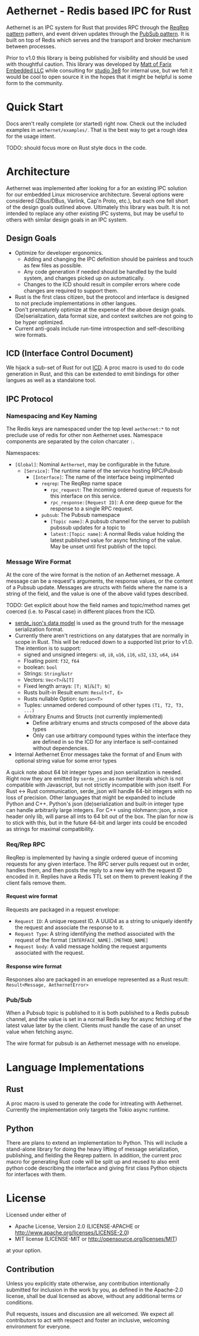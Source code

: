 # Aethernet - Redis based IPC for Rust

Aethernet is an IPC system for Rust that provides RPC through the [ReqRep
pattern](https://en.wikipedia.org/wiki/Request%E2%80%93response) pattern, and event driven updates
through the [PubSub pattern](https://en.wikipedia.org/wiki/Publish%E2%80%93subscribe_pattern). It is
built on top of Redis which serves and the transport and broker mechanism between processes.

Prior to v1.0 this library is being published for visibility and should be used with thoughtful
caution. This library was developed by [Matt of Farix Embedded LLC](https://www.farixembedded.com/)
while consulting for [studio 3e8](https://www.studio3e8.com/) for internal use, but we felt it would
be cool to open source it in the hopes that it might be helpful is some form to the community.

# Quick Start

Docs aren't really complete (or started) right now. Check out the included examples in
`aethernet/examples/`. That is the best way to get a rough idea for the usage intent.

TODO: should focus more on Rust style docs in the code.

# Architecture

Aethernet was implemented after looking for a for an existing IPC solution for our embedded Linux
microservice architecture. Several options were considered (ZBus/DBus, Varlink, Cap'n Proto, etc.),
but each one fell short of the design goals outlined above. Ultimately this library was built. It is
not intended to replace any other existing IPC systems, but may be useful to others with similar
design goals in an IPC system.

## Design Goals

* Optimize for developer ergonomics.
  * Adding and changing the IPC definition should be painless and touch as few files as possible.
  * Any code generation if needed should be handled by the build system, and changes picked up on
    automatically.
  * Changes to the ICD should result in compiler errors where code changes are required to support
    them.
* Rust is the first class citizen, but the protocol and interface is designed to not preclude
  implementations in other langues.
* Don't prematurely optimize at the expense of the above design goals. (De)serialization, data
  format size, and context switches are not going to be hyper optimized.
* Current anti-goals include run-time introspection and self-describing wire formats.

## ICD (Interface Control Document)

We hijack a sub-set of Rust for out [ICD](https://en.wikipedia.org/wiki/Interface_control_document).
A proc macro is used to do code generation in Rust, and this can be extended to emit bindings for
other langues as well as a standalone tool.

## IPC Protocol

### Namespacing and Key Naming

The Redis keys are namespaced under the top level `aethernet:*` to not preclude use of redis for
other non Aethernet uses. Namespace components are separated by the colon charcater `:`.

Namespaces:
* `[Global]`: Nominal `Aethernet`, may be configurable in the future.
  * `[Service]`: The runtime name of the service hosting RPC/Pubsub
    * `[Interface]`: The name of the interface being implmented
      * `reqrep`: The ReqRep name space
        * `rpc_request`: The incoming ordered queue of requests for this interface on this service.
        * `rpc_response:[Request ID]`: A one deep queue for the response to a single RPC request.
      * `pubsub`: The Pubsub namespace
        * `[Topic name]`: A pubsub channel for the server to publish pubssub updates for a topic to
        * `latest:[Topic name]`: A normal Redis value holding the latest published value for async
          fetching of the value. May be unset until first publish of the topci.

### Message Wire Format

At the core of the wire format is the notion of an Aethernet message. A message can be a request's
arguments, the response values, or the content of a Pubsub update. Messages are structs with fields
where the name is a string of the field, and the value is one of the above valid types described.

TODO: Get explicit about how the field names and topic/method names get coerced (i.e. to Pascal
case) in different places from the ICD.

* [serde_json's data model](https://serde.rs/data-model.html) is used as the ground truth for the
  message serialization format.
* Currently there aren't restrictions on any datatypes that are normally in scope in Rust. This will
  be reduced down to a supported list prior to v1.0. The intention is to support:
    * signed and unsigned integers: `u8`, `i8`, `u16`, `i16`, `u32`, `i32`, `u64`, `i64`
    * Floating point: `f32`, `f64`
    * boolean: `bool`
    * Strings: `String`/`&str`
    * Vectors: `Vec<T>`/`&[T]`
    * Fixed length arrays: `[T; N]`/`&[T; N]`
    * Rusts built-in Result enum: `Result<T, E>`
    * Rusts nullable Option: `Option<T>`
    * Tuples: unnamed ordered compound of other types `(T1, T2, T3, ...)`
    * Arbitrary Enums and Structs (not currently implemented)
      * Define arbitrary enums and structs composed of the above data types
      * Only can use arbitrary compound types within the interface they are defined in so the ICD
        for any interface is self-contained without dependencies.
* Internal Aethernet Error messages take the format of and Enum with optional string value for some
  error types

A quick note about 64 bit integer types and json serialization is needed. Right now they are emitted
by `serde_json` as number literals which is not compatible with Javascript, but not strictly
incompatible with json itself. For Rust <-> Rust communication, serde_json will handle 64-bit
integers with no loss of precision. Other languages that might be expanded to include Python and
C++. Python's json (de)serialization and built-in integer type can handle arbitrarily large
integers. For C++ using nlohmann::json, a nice header only lib, will parse all ints to 64 bit out of
the box. The plan for now is to stick with this, but in the future 64-bit and larger ints could be
encoded as strings for maximal compatibility.

### Req/Rep RPC

ReqRep is implemented by having a single ordered queue of incoming requests for any given interface.
The RPC server pulls request out in order, handles them, and then posts the reply to a new key with
the request ID encoded in it. Replies have a Redis TTL set on them to prevent leaking if the client
fails remove them.

#### Request wire format

Requests are packaged in a request envelope:

* `Request ID`: A unique request ID. A UUID4 as a string to uniquely identify the request and
  associate the response to it.
* `Request Type`: A string identifying the method associated with the request of the format
  `[INTERFACE_NAME].[METHOD_NAME]`
* `Request body`: A valid message holding the request arguments associated with the request.

#### Response wire format

Responses also are packaged in an envelope represented as a Rust result: `Result<Message,
AethernetError>`

### Pub/Sub

When a Pubsub topic is published to it is both published to a Redis pubsub channel, and the value is
set in a normal Redis key for async fetching of the latest value later by the client. Clients must
handle the case of an unset value when fetching async.

The wire format for pubsub is an Aethernet message with no envelope.

# Language Implementations

## Rust

A proc macro is used to generate the code for intreating with Aethernet. Currently the
implementation only targets the Tokio async runtime.

## Python

There are plans to extend an implementation to Python. This will include a stand-alone library for
doing the heavy lifting of message serialization, publishing, and fielding the Reqrep pattern. In
addition, the current proc macro for generating Rust code will be split up and reused to also emit
python code describing the interface and giving first class Python objects for interfaces with them.


# License
Licensed under either of

* Apache License, Version 2.0 (LICENSE-APACHE or http://www.apache.org/licenses/LICENSE-2.0)
* MIT license (LICENSE-MIT or http://opensource.org/licenses/MIT)

at your option.

## Contribution

Unless you explicitly state otherwise, any contribution intentionally submitted for inclusion in the
work by you, as defined in the Apache-2.0 license, shall be dual licensed as above, without any
additional terms or conditions.

Pull requests, issues and discussion are all welcomed. We expect all contributors to act with
respect and foster an inclusive, welcoming environment for everyone.
